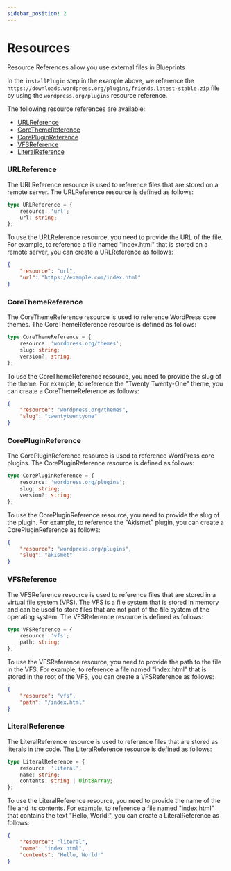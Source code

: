 ```yaml
---
sidebar_position: 2
---
```


# Resources

Resource References allow you use external files in Blueprints

In the `installPlugin` step in the example above, we reference the `https://downloads.wordpress.org/plugins/friends.latest-stable.zip` file by using the `wordpress.org/plugins` resource reference.

The following resource references are available:

-   [URLReference](#urlreference)
-   [CoreThemeReference](#corethemereference)
-   [CorePluginReference](#corepluginreference)
-   [VFSReference](#vfsreference)
-   [LiteralReference](#literalreference)

### URLReference

The URLReference resource is used to reference files that are stored on a remote server. The URLReference resource is defined as follows:

```typescript
type URLReference = {
	resource: 'url';
	url: string;
};
```

To use the URLReference resource, you need to provide the URL of the file. For example, to reference a file named "index.html" that is stored on a remote server, you can create a URLReference as follows:

```json
{
	"resource": "url",
	"url": "https://example.com/index.html"
}
```

### CoreThemeReference

The CoreThemeReference resource is used to reference WordPress core themes. The CoreThemeReference resource is defined as follows:

```typescript
type CoreThemeReference = {
	resource: 'wordpress.org/themes';
	slug: string;
	version?: string;
};
```

To use the CoreThemeReference resource, you need to provide the slug of the theme. For example, to reference the "Twenty Twenty-One" theme, you can create a CoreThemeReference as follows:

```json
{
	"resource": "wordpress.org/themes",
	"slug": "twentytwentyone"
}
```

### CorePluginReference

The CorePluginReference resource is used to reference WordPress core plugins. The CorePluginReference resource is defined as follows:

```typescript
type CorePluginReference = {
	resource: 'wordpress.org/plugins';
	slug: string;
	version?: string;
};
```

To use the CorePluginReference resource, you need to provide the slug of the plugin. For example, to reference the "Akismet" plugin, you can create a CorePluginReference as follows:

```json
{
	"resource": "wordpress.org/plugins",
	"slug": "akismet"
}
```

### VFSReference

The VFSReference resource is used to reference files that are stored in a virtual file system (VFS). The VFS is a file system that is stored in memory and can be used to store files that are not part of the file system of the operating system. The VFSReference resource is defined as follows:

```typescript
type VFSReference = {
	resource: 'vfs';
	path: string;
};
```

To use the VFSReference resource, you need to provide the path to the file in the VFS. For example, to reference a file named "index.html" that is stored in the root of the VFS, you can create a VFSReference as follows:

```json
{
	"resource": "vfs",
	"path": "/index.html"
}
```

### LiteralReference

The LiteralReference resource is used to reference files that are stored as literals in the code. The LiteralReference resource is defined as follows:

```typescript
type LiteralReference = {
	resource: 'literal';
	name: string;
	contents: string | Uint8Array;
};
```

To use the LiteralReference resource, you need to provide the name of the file and its contents. For example, to reference a file named "index.html" that contains the text "Hello, World!", you can create a LiteralReference as follows:

```json
{
	"resource": "literal",
	"name": "index.html",
	"contents": "Hello, World!"
}
```
